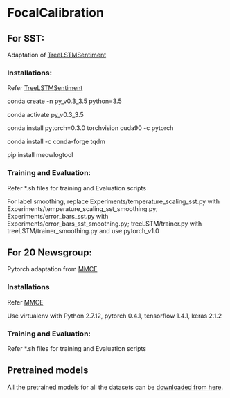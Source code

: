# FocalCalibration

## For SST:

Adaptation of [TreeLSTMSentiment](https://github.com/ttpro1995/TreeLSTMSentiment)

### Installations:

Refer [TreeLSTMSentiment](https://github.com/ttpro1995/TreeLSTMSentiment)

conda create -n py_v0.3_3.5 python=3.5

conda activate py_v0.3_3.5

conda install pytorch=0.3.0 torchvision cuda90 -c pytorch

conda install -c conda-forge tqdm

pip install meowlogtool

### Training and Evaluation:

Refer *.sh files for training and Evaluation scripts

For label smoothing, replace Experiments/temperature_scaling_sst.py with Experiments/temperature_scaling_sst_smoothing.py; Experiments/error_bars_sst.py with Experiments/error_bars_sst_smoothing.py; treeLSTM/trainer.py with treeLSTM/trainer_smoothing.py and use pytorch_v1.0 


## For 20 Newsgroup:

Pytorch adaptation from [MMCE](https://github.com/aviralkumar2907/MMCE)

### Installations

Refer [MMCE](https://github.com/aviralkumar2907/MMCE)

Use virtualenv with Python 2.7.12, pytorch 0.4.1, tensorflow 1.4.1, keras 2.1.2

### Training and Evaluation:

Refer *.sh files for training and Evaluation scripts

## Pretrained models

All the pretrained models for all the datasets can be [downloaded from here](http://www.robots.ox.ac.uk/~viveka/focal_calibration/).
